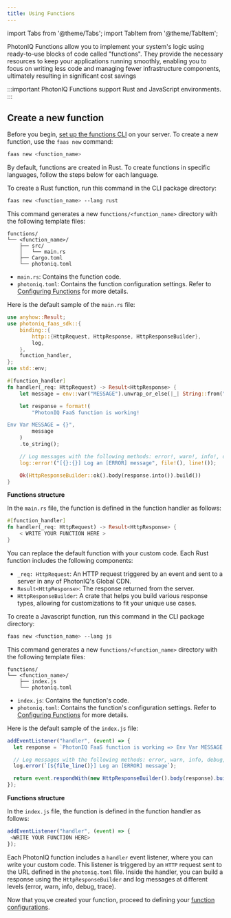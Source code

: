 ```yaml
---
title: Using Functions
---
```


import Tabs from '@theme/Tabs';
import TabItem from '@theme/TabItem';

PhotonIQ Functions allow you to implement your system's logic using ready-to-use blocks of code called "functions".
They provide the necessary resources to keep your applications running smoothly, enabling you to focus on writing less code and managing fewer infrastructure components, ultimately resulting in significant cost savings

:::important
PhotonIQ Functions support Rust and JavaScript environments.
:::

## Create a new function

Before you begin, [set up the functions CLI](../functions-quickstart.md#prerequisite) on your server. To create a new function, use the `faas new` command:

```bash
faas new <function_name>
```

By default, functions are created in Rust. To create functions in specific languages, follow the steps below for each language.


<Tabs groupId="operating-systems">
<TabItem value="rust" label="Rust">

To create a Rust function, run this command in the CLI package directory:


```bash
faas new <function_name> --lang rust
```

This command generates a new `functions/<function_name>` directory with the following template files:

```
functions/
└── <function_name>/
    ├── src/
    │   └── main.rs
    ├── Cargo.toml
    └── photoniq.toml
```
- `main.rs`: Contains the function code.
- `photoniq.toml`: Contains the function configuration settings. Refer to [Configuring Functions](configuring-functions.md) for more details.

Here is the default sample of the `main.rs` file:

```rust title='main.rs'
use anyhow::Result;
use photoniq_faas_sdk::{
    binding::{
        http::{HttpRequest, HttpResponse, HttpResponseBuilder},
        log,
    },
    function_handler,
};
use std::env;

#[function_handler]
fn handler(_req: HttpRequest) -> Result<HttpResponse> {
    let message = env::var("MESSAGE").unwrap_or_else(|_| String::from("Missing message"));

    let response = format!(
        "PhotonIQ FaaS function is working!

Env Var MESSAGE = {}",
        message
    )
    .to_string();

    // Log messages with the following methods: error!, warn!, info!, debug!, trace!
    log::error!("[{}:{}] Log an [ERROR] message", file!(), line!());

    Ok(HttpResponseBuilder::ok().body(response.into()).build())
}
```


**Functions structure**

In the `main.rs` file, the function is defined in the function handler as follows:

```rust
#[function_handler]
fn handler(_req: HttpRequest) -> Result<HttpResponse> {
    < WRITE YOUR FUNCTION HERE >
}
```

You can replace the default function with your custom code. Each Rust function includes the following components:

- `_req: HttpRequest`: An HTTP request triggered by an event and sent to a server in any of PhotonIQ's Global CDN.
- `Result<HttpResponse>`: The response returned from the server.
- `HttpResponseBuilder`: A crate that helps you build various response types, allowing for customizations to fit your unique use cases.

</TabItem>

<TabItem value="js" label="Javascript">

To create a Javascript function, run this command in the CLI package directory:


```bash
faas new <function_name> --lang js
```

This command generates a new `functions/<function_name>` directory with the following template files:

```
functions/
└── <function_name>/
    ├── index.js
    └── photoniq.toml
```
- `index.js`: Contains the function's code.
- `photoniq.toml`: Contains the function's configuration settings. Refer to [Configuring Functions](configuring-functions.md) for more details.

Here is the default sample of the `index.js` file:

```js title='index.js'
addEventListener("handler", (event) => {
  let response = `PhotonIQ FaaS function is working => Env Var MESSAGE = ${MESSAGE}`;

  // Log messages with the following methods: error, warn, info, debug, trace
  log.error(`[${file_line()}] Log an [ERROR] message`);

  return event.respondWith(new HttpResponseBuilder().body(response).build());
});

```

**Functions structure**

In the `index.js` file, the function is defined in the function handler as follows:

```js
addEventListener("handler", (event) => {
 <WRITE YOUR FUNCTION HERE>
});
```
Each PhotonIQ function includes a `handler` event listener, where you can write your custom code. This listener is triggered by an `HTTP` request sent to the URL defined in the `photoniq.toml` file. Inside the handler, you can build a response using the `HttpResponseBuilder` and log messages at different levels (error, warn, info, debug, trace).

</TabItem>
</Tabs>

Now that you,ve created your function, proceed to defining your [function configurations](configuring-functions.md).